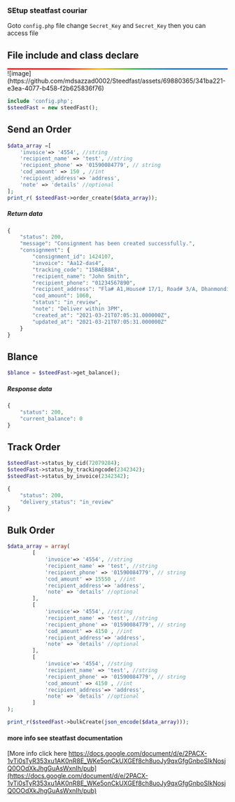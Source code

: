 


### SEtup steatfast couriar

Goto `config.php` file change `Secret_Key` and  `Secret_Key` then  you can access file

## File include and class declare

<div style="border-bottom: 0;
    border-image-slice: 1;
    border-image-source: linear-gradient(90deg,#fb0301,#fb0301 25%,#fbbb06,#34a653,#206ace 75%);
    border-left: 0;
    border-right: 0;
    border-top-style: solid;
    border-top-width: 3px;
    margin: 0;
    height: 0;"></div>
![image](https://github.com/mdsazzad0002/Steedfast/assets/69880365/341ba221-e3ea-4077-b458-f2b625836f76)

```php
include 'config.php';
$steedFast = new steedFast();
```

## Send an Order
```php 
$data_array =[
    'invoice'=> '4554', //string
    'recipient_name' => 'test', //string
    'recipient_phone' => '01590084779', // string
    'cod_amount' => 150 , //int
    'recipient_address'=> 'address',
    'note' => 'details' //optional
];
print_r( $steedFast->order_create($data_array));
```
##### Return data
```php
{
    "status": 200,
    "message": "Consignment has been created successfully.",
    "consignment": {
        "consignment_id": 1424107,
        "invoice": "Aa12-das4",
        "tracking_code": "15BAEB8A",
        "recipient_name": "John Smith",
        "recipient_phone": "01234567890",
        "recipient_address": "Fla# A1,House# 17/1, Road# 3/A, Dhanmondi,Dhaka-1209",
        "cod_amount": 1060,
        "status": "in_review",
        "note": "Deliver within 3PM",
        "created_at": "2021-03-21T07:05:31.000000Z",
        "updated_at": "2021-03-21T07:05:31.000000Z"
    }
}
```
## Blance  
```php
$blance = $steedFast->get_balance();
```
##### Response data
```php
{
    "status": 200,
    "current_balance": 0
}     
``` 


## Track Order
```php
$steedFast->status_by_cid(72079284);
$steedFast->status_by_trackingcode(2342342);
$steedFast->status_by_invoice(2342342);
```
```php
{
    "status": 200,
    "delivery_status": "in_review"
}
```
## Bulk Order
```php
$data_array = array(
        [
            'invoice'=> '4554', //string
            'recipient_name' => 'test', //string
            'recipient_phone' => '01590084779', // string
            'cod_amount' => 15550 , //int
            'recipient_address'=> 'address',
            'note' => 'details' //optional
        ],
        [
            'invoice'=> '4554', //string
            'recipient_name' => 'test', //string
            'recipient_phone' => '01590084779', // string
            'cod_amount' => 4150 , //int
            'recipient_address'=> 'address',
            'note' => 'details' //optional
        ],
        [
            'invoice'=> '4554', //string
            'recipient_name' => 'test', //string
            'recipient_phone' => '01590084779', // string
            'cod_amount' => 4150 , //int
            'recipient_address'=> 'address',
            'note' => 'details' //optional
        ]
);

print_r($steedFast->bulkCreate(json_encode($data_array)));
```




#### more info see steatfast documentation

[More info click here https://docs.google.com/document/d/e/2PACX-1vTi0sTyR353xu1AK0nR8E_WKe5onCkUXGEf8ch8uoJy9qxGfgGnboSIkNosjQ0OOdXkJhgGuAsWxnIh/pub](https://docs.google.com/document/d/e/2PACX-1vTi0sTyR353xu1AK0nR8E_WKe5onCkUXGEf8ch8uoJy9qxGfgGnboSIkNosjQ0OOdXkJhgGuAsWxnIh/pub)

